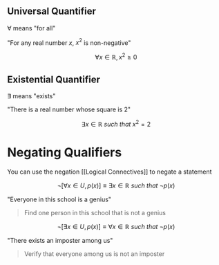 ## Universal Quantifier
$\forall$ means "for all"

"For any real number $x$, $x^2$ is non-negative"

$$\forall x \in \mathbb{R}, x^2 \geq 0$$

## Existential Quantifier

$\exists$ means "exists"

"There is a real number whose square is 2"

$$\exists x \in \mathbb{R} \ such \ that \ x^2 = 2$$

# Negating Qualifiers

You can use the negation [[Logical Connectives]] to negate a statement

$$\neg \left[\forall x \in U, p(x)\right] \equiv \exists x \in \mathbb{R} \ such \ that \ \neg p(x)$$

"Everyone in this school is a genius"

> Find one person in this school that is not a genius

$$\neg \left[\exists x \in U, p(x)\right] \equiv \forall x \in \mathbb{R} \ such \ that \ \neg p(x)$$

"There exists an imposter among us"

> Verify that everyone among us is not an imposter



